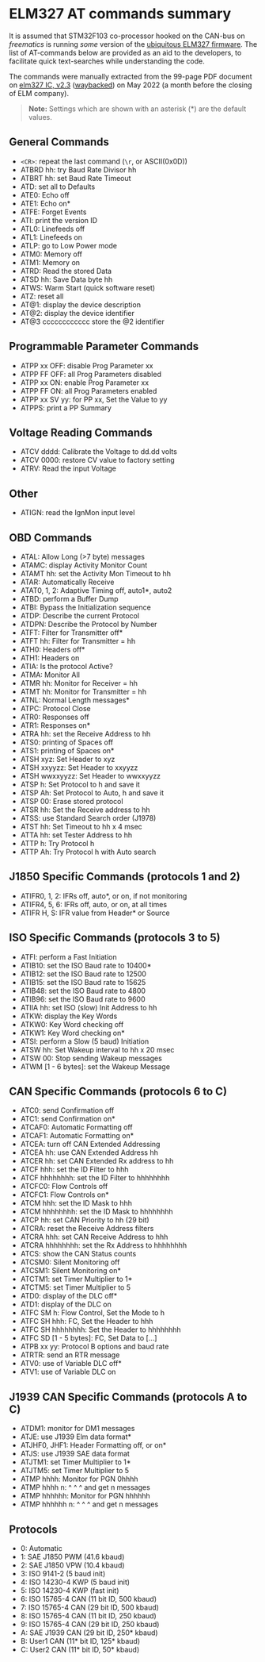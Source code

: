 # ELM327 AT commands summary

It is assumed that STM32F103 co-processor hooked on the CAN-bus on *freematics*
is running *some* version of the [ubiquitous ELM327 firmware](https://en.wikipedia.org/wiki/ELM327).
The list of AT-commands below are provided as an aid to the developers,
to facilitate quick text-searches while understanding the code.

The commands were manually extracted from the 99-page PDF document on [elm327 IC, v2.3](https://www.elmelectronics.com/ic/elm327l/)
([waybacked](https://web.archive.org/web/20220324203957/https://www.elmelectronics.com/ic/elm327l/))
on May 2022 (a month before the closing of ELM company).

> **Note:** Settings which are shown with an asterisk (*) are the default values.

## General Commands

- `<CR>`: repeat the last command (`\r`, or ASCII(0x0D))
- ATBRD hh: try Baud Rate Divisor hh
- ATBRT hh: set Baud Rate Timeout
- ATD: set all to Defaults
- ATE0: Echo off
- ATE1: Echo on*
- ATFE: Forget Events
- ATI: print the version ID
- ATL0: Linefeeds off
- ATL1: Linefeeds on
- ATLP: go to Low Power mode
- ATM0: Memory off
- ATM1: Memory on
- ATRD: Read the stored Data
- ATSD hh: Save Data byte hh
- ATWS: Warm Start (quick software reset)
- ATZ: reset all
- AT@1: display the device description
- AT@2: display the device identifier
- AT@3 cccccccccccc store the @2 identifier


## Programmable Parameter Commands

- ATPP xx OFF: disable Prog Parameter xx
- ATPP FF OFF: all Prog Parameters disabled
- ATPP xx ON: enable Prog Parameter xx
- ATPP FF ON: all Prog Parameters enabled
- ATPP xx SV yy: for PP xx, Set the Value to yy
- ATPPS: print a PP Summary


## Voltage Reading Commands
- ATCV dddd: Calibrate the Voltage to dd.dd volts
- ATCV 0000: restore CV value to factory setting
- ATRV: Read the input Voltage

## Other

- ATIGN: read the IgnMon input level


## OBD Commands

- ATAL: Allow Long (>7 byte) messages
- ATAMC: display Activity Monitor Count
- ATAMT hh: set the Activity Mon Timeout to hh
- ATAR: Automatically Receive
- ATAT0, 1, 2: Adaptive Timing off, auto1*, auto2
- ATBD: perform a Buffer Dump
- ATBI: Bypass the Initialization sequence
- ATDP: Describe the current Protocol
- ATDPN: Describe the Protocol by Number
- ATFT: Filter for Transmitter off*
- ATFT hh: Filter for Transmitter = hh
- ATH0: Headers off*
- ATH1: Headers on
- ATIA: Is the protocol Active?
- ATMA: Monitor All
- ATMR hh: Monitor for Receiver = hh
- ATMT hh: Monitor for Transmitter = hh
- ATNL: Normal Length messages*
- ATPC: Protocol Close
- ATR0: Responses off
- ATR1: Responses on*
- ATRA hh: set the Receive Address to hh
- ATS0: printing of Spaces off
- ATS1: printing of Spaces on*
- ATSH xyz: Set Header to xyz
- ATSH xxyyzz: Set Header to xxyyzz
- ATSH wwxxyyzz: Set Header to wwxxyyzz
- ATSP h: Set Protocol to h and save it
- ATSP Ah: Set Protocol to Auto, h and save it
- ATSP 00: Erase stored protocol
- ATSR hh: Set the Receive address to hh
- ATSS: use Standard Search order (J1978)
- ATST hh: Set Timeout to hh x 4 msec
- ATTA hh: set Tester Address to hh
- ATTP h: Try Protocol h
- ATTP Ah: Try Protocol h with Auto search


## J1850 Specific Commands (protocols 1 and 2)

- ATIFR0, 1, 2: IFRs off, auto*, or on, if not monitoring
- ATIFR4, 5, 6: IFRs off, auto, or on, at all times
- ATIFR H, S: IFR value from Header* or Source


## ISO Specific Commands (protocols 3 to 5)

- ATFI: perform a Fast Initiation
- ATIB10: set the ISO Baud rate to 10400*
- ATIB12: set the ISO Baud rate to 12500
- ATIB15: set the ISO Baud rate to 15625
- ATIB48: set the ISO Baud rate to 4800
- ATIB96: set the ISO Baud rate to 9600
- ATIIA hh: set ISO (slow) Init Address to hh
- ATKW: display the Key Words
- ATKW0: Key Word checking off
- ATKW1: Key Word checking on*
- ATSI: perform a Slow (5 baud) Initiation
- ATSW hh: Set Wakeup interval to hh x 20 msec
- ATSW 00: Stop sending Wakeup messages
- ATWM [1 - 6 bytes]: set the Wakeup Message


## CAN Specific Commands (protocols 6 to C)

- ATC0: send Confirmation off
- ATC1: send Confirmation on*
- ATCAF0: Automatic Formatting off
- ATCAF1: Automatic Formatting on*
- ATCEA: turn off CAN Extended Addressing
- ATCEA hh: use CAN Extended Address hh
- ATCER hh: set CAN Extended Rx address to hh
- ATCF hhh: set the ID Filter to hhh
- ATCF hhhhhhhh: set the ID Filter to hhhhhhhh
- ATCFC0: Flow Controls off
- ATCFC1: Flow Controls on*
- ATCM hhh: set the ID Mask to hhh
- ATCM hhhhhhhh: set the ID Mask to hhhhhhhh
- ATCP hh: set CAN Priority to hh (29 bit)
- ATCRA: reset the Receive Address filters
- ATCRA hhh: set CAN Receive Address to hhh
- ATCRA hhhhhhhh: set the Rx Address to hhhhhhhh
- ATCS: show the CAN Status counts
- ATCSM0: Silent Monitoring off
- ATCSM1: Silent Monitoring on*
- ATCTM1: set Timer Multiplier to 1*
- ATCTM5: set Timer Multiplier to 5
- ATD0: display of the DLC off*
- ATD1: display of the DLC on
- ATFC SM h: Flow Control, Set the Mode to h
- ATFC SH hhh: FC, Set the Header to hhh
- ATFC SH hhhhhhhh: Set the Header to hhhhhhhh
- ATFC SD [1 - 5 bytes]: FC, Set Data to [...]
- ATPB xx yy: Protocol B options and baud rate
- ATRTR: send an RTR message
- ATV0: use of Variable DLC off*
- ATV1: use of Variable DLC on


## J1939 CAN Specific Commands (protocols A to C)

- ATDM1: monitor for DM1 messages
- ATJE: use J1939 Elm data format*
- ATJHF0, JHF1: Header Formatting off, or on*
- ATJS: use J1939 SAE data format
- ATJTM1: set Timer Multiplier to 1*
- ATJTM5: set Timer Multiplier to 5
- ATMP hhhh: Monitor for PGN 0hhhh
- ATMP hhhh n: ^ ^ ^ and get n messages
- ATMP hhhhhh: Monitor for PGN hhhhhh
- ATMP hhhhhh n: ^ ^ ^ and get n messages


## Protocols

- 0: Automatic
- 1: SAE J1850 PWM (41.6 kbaud)
- 2: SAE J1850 VPW (10.4 kbaud)
- 3: ISO 9141-2 (5 baud init)
- 4: ISO 14230-4 KWP (5 baud init)
- 5: ISO 14230-4 KWP (fast init)
- 6: ISO 15765-4 CAN (11 bit ID, 500 kbaud)
- 7: ISO 15765-4 CAN (29 bit ID, 500 kbaud)
- 8: ISO 15765-4 CAN (11 bit ID, 250 kbaud)
- 9: ISO 15765-4 CAN (29 bit ID, 250 kbaud)
- A: SAE J1939 CAN (29 bit ID, 250* kbaud)
- B: User1 CAN (11* bit ID, 125* kbaud)
- C: User2 CAN (11* bit ID, 50* kbaud)
